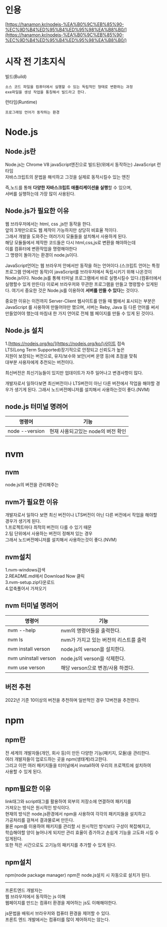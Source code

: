# 인용
[https://hanamon.kr/nodejs-%EA%B0%9C%EB%85%90-%EC%9D%B4%ED%95%B4%ED%95%98%EA%B8%B0/](https://hanamon.kr/nodejs-%EA%B0%9C%EB%85%90-%EC%9D%B4%ED%95%B4%ED%95%98%EA%B8%B0/)
# 시작 전 기초지식
빌드(Build)
```plaintext
소스 코드 파일을 컴퓨터에서 실행할 수 있는 독립적인 형태로 변환하는 과정
exe파일을 생성 작업을 통칭해서 빌드라고 한다.
```
런타임(Runtime)
```plaintext
프로그래밍 언어가 동작하는 환경
```
# Node.js
## Node.js란
Node.js는 Chrome V8 javaScript엔진으로 빌드된(위에서 동작하는) JavaScript 런타임  
자바스크립트의 문법을 해석하고 그것을 실제로 동작시킬수 있는 엔진  

즉,노드를 통해 **다양한 자바스크립트 애플리케이션을 실행**할 수 있으며,  
서버를 실행하는데 가장 많이 사용된다.

## Node.js가 필요한 이유
웹 브라우저에서는 html, css ,js만 동작을 한다.  
앞의 3개만으로도 웹 제작이 가능하지만 상당히 비효율 적이다.  
그래서 개발을 도와주는 여러가지 모듈들을 설치해서 사용하게 된다.  
해당 모듈들에서 제작한 코드들은 다시 html,css,js로 변환을 해야하는데  
이를 컴퓨터에 변환작업을 명령해야한다  
그 명령이 돌아가는 환경이 node.js이다. 

JavaScript언어는 웹 브라우저 안에서만 동작을 하는 언어이다.(스크립트 언어는 특정 프로그램 안에서만 동작)이 javaScript를 브라우저에서 독립시키기 위해 나온것이 Node.js이다. Node.js를 통해 터미널 프로그램에서 바로 실행시킬수 있다.(컴퓨터에서 실행할수 있게 만든다) 이로써 브라우저와 무관한 프로그램을 만들고 명령할수 있게된다. 여기서 중요한 것은 Node.js를 이용하여 **서버를 만들 수 있다**는 것이다.

중요한 이유는 이전까지 Server-Client 웹사이트를 만들 때 웹에서 표시되는 부분은 JavaScript 를 사용하여 만들어야만 했으며, 서버는 Reby, Java 등 다른 언어를 써서 만들었어야 했는데 마침내 한 가지 언어로 전체 웹 페이지를 만들 수 있게 된 것이다.

## Node.js 설치
1.[https://nodejs.org/ko/](https://nodejs.org/ko/)사이트 접속  
LTS(Long Term Supported)장기적으로 안정되고 신뢰도가 높은  
지원이 보장되는 버전으로, 유지/보수와 보안(서버 운영 등)에 초점을 맞춰  
대부분 사용자에게 추천되는 버전이다.

최신버전은 최신기능들이 있지만 업데이트가 자주 일어나고 변경사항이 많다.  

개발자로서 일하다보면 최신버전이나 LTS버전이 아닌 다른 버전에서 작업을 해야할 경우가 생기게 된다. 그래서 노드버전메니저를 설치해서 사용하는것이 좋다.(NVM)

## node.js 터미널 명려어
명령어 | 기능 
|--|--|
node --version | 현재 사용되고있는 node의 버전 확인

# nvm
## nvm
node.js의 버전을 관리해주는 
## nvm가 필요한 이유
개발자로서 일하다 보면 최신 버전이나 LTS버전이 아닌 다른 버전에서 작업을 해야할 경우가 생기게 된다.  
1.프로젝트마다 최적의 버전이 다를 수 있기 때문   
2.팀 단위에서 사용하는 버전이 정해져 있는 경우  
그래서 노드버전메니저를 설치해서 사용하는것이 좋다.(NVM)  
## nvm설치
1.nvm-windows검색  
2.README.md에서 Download Now 클릭  
3.nvm-setup.zip다운로드  
4.압축풀어서 가져오기 
## nvm 터미널 명려어
명령어 | 기능 
|--|--|
nvm --help | nvm의 명령어들을 출력한다.
nvm ls | nvm가 가지고 있는 버전의 리스트를 출력
nvm install verson | node.js의 verson을 설치한다.
nvm uninstall verson | node.js의 verson을 삭제한다.
nvm use verson | 해당 verson으로 변경/사용 하겠다.
## 버전 추천
2022년 기준 10이상의 버전을 추천하며 일반적인 경우 12버전을 추천한다.  


# npm
## npm란
전 세계의 개발자들(개인, 회사 등)이 만든 다양한 기능(패키지, 모듈)을 관리한다.  
여러 개발자들이 업로드하는 곳을 npm(생태계)라고한다.  
그리고 이런 여러 패키지들을 터미널에서 install하여 우리의 프로젝트에 설치하여  
사용할 수 있게 된다.
## npm필요한 이유
link태그와 script태그를 활용하여 외부의 저장소에 연결하여 패키지를  
가져오는 방식은 원시적인 방식이다.    
현재의 방식은 node.js환경에서 npm을 사용하여 각각의 패키지들을 설치하고  
가공처리를 걸쳐서 결과물로써 만든다.  
물론 npm를 이용하여 패키지를 관리할 시 원시적인 방식보다 구성이 복잡해지고,  
학습해야할 양이 늘어나게 되지만  관리 효율이 증가하고 손쉽게 기능을 고도화 시킬 수 있게된다.  
또한 적은 시간으로도 고기능의 패키지를 추가할 수 있게 된다.


## npm설치
npm(node package manager)
npm은 node.js설치 시 자동으로 설치가 된다.  

---  
프론트엔드 개발자는    
웹 브라우저에서 동작하는 js 이해  
웹페이지를 만드는 컴퓨터 환경을 제어하는 js도 이해해야한다. 

js문법을 배워서 브라우저와 컴퓨터 환경을 제어할 수 있다.  
프론트 엔드 개발에서는 컴퓨터를 많이 제어하지는 않는다.
